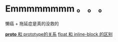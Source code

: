 # Emmmmmmmm 。 。 。
懒癌 + 拖延症是真的没救的


<a href="https://github.com/YuArtian/blog/issues/1">__proto__ 和 prototype的关系</a>
<a href="https://github.com/YuArtian/blog/issues/2">float 和 inline-block 的区别</a>
